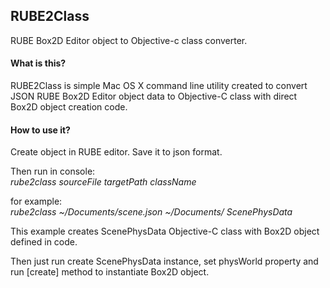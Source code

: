 ## RUBE2Class
RUBE Box2D Editor object to Objective-c class converter.

#### What is this?
RUBE2Class is simple Mac OS X command line utility created to convert JSON RUBE Box2D Editor object data to Objective-C class with direct Box2D object creation code.

#### How to use it?
Create object in RUBE editor. Save it to json format.

Then run in console:  
*rube2class sourceFile targetPath className*

for example:  
*rube2class ~/Documents/scene.json ~/Documents/ ScenePhysData*

This example creates ScenePhysData Objective-C class with Box2D object defined in code.

Then just run create ScenePhysData instance, set physWorld property and run [create] method to instantiate Box2D object.
